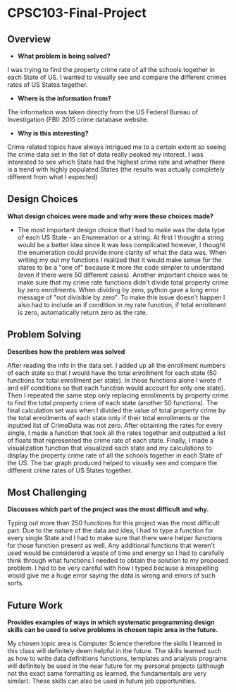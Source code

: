 # CPSC103-Final-Project

## **Overview**
- **What problem is being solved?**
  
I was trying to find the property crime rate of all the schools together in each State of US. I wanted to visually see and compare the different crimes rates of US States together. 

- **Where is the information from?**
  
The information was taken directly from the US Federal Bureau of Investigation (FBI) 2015 crime database website.

- **Why is this interesting?**
  
Crime related topics have always intrigued me to a certain extent so seeing the crime data set in the list of data really peaked my interest. I was interested to see which State had the highest crime rate and whether there is a trend with highly populated States (the results was actually completely different from what I expected)

## **Design Choices**

**What design choices were made and why were these choices made?**

- The most important design choice that I had to make was the data type of each US State - an Enumeration or a string. At first I thought a string would be a better idea since it was less complicated however, I thought the enumeration could provide more clarity of what the data was. When writing my out my functions I realized that it would make sense for the states to be a "one of" because it more the code simpler to understand (even if there were 50 different cases).
Another important choice was to make sure that my crime rate functions didn't divide total property crime by zero enrollments. When dividing by zero, python gave a long error message of "not divisible by zero". To make this issue doesn't happen I also had to include an if condition in my rate function, if total enrollment is zero, automatically return zero as the rate.

## **Problem Solving**
**Describes how the problem was solved**

After reading the info in the data set. I added up all the enrollment numbers of each state so that I would have the total enrollment for each state (50 functions for total enrollment per state). In those functions alone I wrote if and elif conditions so that each function would account for only one state). Then I repeated the same step only replacing enrollments by property crime to find the total property crime of each state (another 50 functions). The final calculation set was when I divided the value of total property crime by the total enrollments of each state only if their total enrollments or the inputted list of CrimeData was not zero. After obtaining the rates for every single, I made a function that took all the rates together and outputted a list of floats that represented the crime rate of each state. Finally, I made a visualization function that visualized each state and my calculations to display the property crime rate of all the schools together in each State of the US. The bar graph produced helped to visually see and compare the different crime rates of US States together.

## **Most Challenging**
**Discusses which part of the project was the most difficult and why.**

Typing out more than 250 functions for this project was the most difficult part. Due to the nature of the data and idea, I had to type a function for every single State and I had to make sure that there were helper functions for those function present as well. Any additional functions that weren't used would be considered a waste of time and energy so I had to carefully think through what functions I needed to obtain the solution to my proposed problem. I had to be very careful with how I typed because a misspelling would give me a huge error saying the data is wrong and errors of such sorts. 

## **Future Work**
**Provides examples of ways in which systematic programming design skills can be used to solve problems in chosen topic area in the future.**

My chosen topic area is Computer Science therefore the skills I learned in this class will definitely deem helpful in the future. The skills learned such as how to write data definitions functions, templates and analysis programs will definitely be used in the near future for my personal projects (although not the exact same formatting as learned, the fundamentals are very similar). These skills can also be used in future job opportunities.
